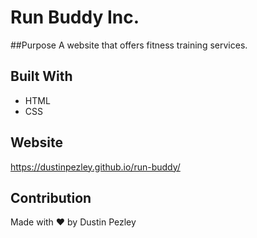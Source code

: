 # Run Buddy Inc.

##Purpose
A website that offers fitness training services.

## Built With
* HTML
* CSS

## Website
https://dustinpezley.github.io/run-buddy/

## Contribution
Made with ❤️ by Dustin Pezley

